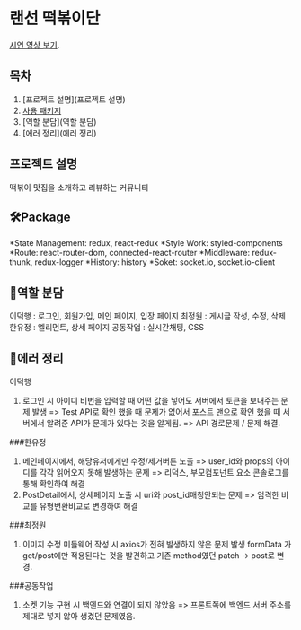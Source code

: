 # 랜선 떡볶이단

[시연 영상 보기]().

## 목차

1. [프로젝트 설명](프로젝트 설명)
2. [사용 패키지](Package)
3. [역할 분담](역할 분담)
4. [에러 정리](에러 정리)

## 프로젝트 설명
떡볶이 맛집을 소개하고 리뷰하는 커뮤니티

## 🛠Package
*State Management: redux, react-redux
*Style Work: styled-components
*Route: react-router-dom, connected-react-router
*Middleware: redux-thunk, redux-logger
*History: history
*Soket: socket.io, socket.io-client

## 💪역할 분담
이덕행 : 로그인, 회원가입, 메인 페이지, 입장 페이지
최정원 : 게시글 작성, 수정, 삭제
한유정 : 엘리먼트, 상세 페이지
공동작업 : 실시간채팅, CSS

## 🔎에러 정리
이덕행
1. 로그인 시 아이디 비번을 입력할 때 어떤 값을 넣어도 서버에서 토큰을 보내주는 문제 발생
=> Test API로 확인 했을 때 문제가 없어서 포스트 맨으로 확인 했을 때 서버에서 알려준 API가 문제가 있다는 것을 알게됨.
=> API 경로문제 / 문제 해결.

###한유정
1. 메인페이지에서, 해당유저에게만 수정/제거버튼 노출
=> user_id와 props의 아이디를 각각 읽어오지 못해 발생하는 문제
=> 리덕스, 부모컴포넌트 요소 콘솔로그를 통해 확인하여 해결
2. PostDetail에서, 상세페이지 노출 시 uri와 post_id매칭안되는 문제
=> 엄격한 비교를 유형변환비교로 변경하여 해결

###최정원
1. 이미지 수정 미들웨어 작성 시 axios가 전혀 발생하지 않은 문제 발생
formData 가 get/post에만 적용된다는 것을 발견하고 기존 method였던 patch -> post로 변경. 

###공동작업
1. 소켓 기능 구현 시 백엔드와 연결이 되지 않았음
=> 프론트쪽에 백엔드 서버 주소를 제대로 넣지 않아 생겼던 문제였음.
